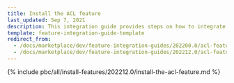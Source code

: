 ```yaml
---
title: Install the ACL feature
last_updated: Sep 7, 2021
description: This integration guide provides steps on how to integrate the ACL feature into a Spryker project.
template: feature-integration-guide-template
redirect_from:
  - /docs/marketplace/dev/feature-integration-guides/202200.0/acl-feature-integration.html
  - /docs/marketplace/dev/feature-integration-guides/202212.0/acl-feature-integration.html   
---
```


{% include pbc/all/install-features/202212.0/install-the-acl-feature.md %} <!-- To edit, see /_includes/pbc/all/install-features/202212.0/install-the-acl-feature.md -->
